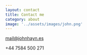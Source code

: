 ```yaml
---
layout: contact
title: Contact me
category: about
image: '../assets/images/john.png'
--- 
```



mail@johnhayn.es

+44 7584 500 271
